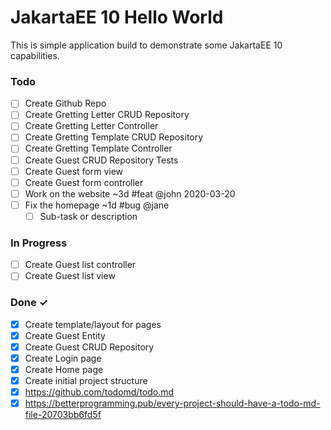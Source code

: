 # JakartaEE 10 Hello World

This is simple application build to demonstrate some JakartaEE 10 capabilities.

### Todo

- [ ] Create Github Repo
- [ ] Create Gretting Letter CRUD Repository
- [ ] Create Gretting Letter Controller
- [ ] Create Gretting Template CRUD Repository
- [ ] Create Gretting Template Controller
- [ ] Create Guest CRUD Repository Tests
- [ ] Create Guest form view
- [ ] Create Guest form controller
- [ ] Work on the website ~3d #feat @john 2020-03-20
- [ ] Fix the homepage ~1d #bug @jane
    - [ ] Sub-task or description

### In Progress

- [ ] Create Guest list controller
- [ ] Create Guest list view

### Done ✓

- [x] Create template/layout for pages
- [x] Create Guest Entity
- [x] Create Guest CRUD Repository
- [x] Create Login page
- [x] Create Home page
- [x] Create initial project structure 
- [x] https://github.com/todomd/todo.md
- [x] https://betterprogramming.pub/every-project-should-have-a-todo-md-file-20703bb6fd5f